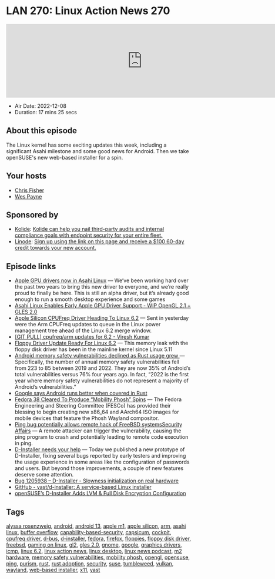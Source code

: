 # LAN 270: Linux Action News 270

<iframe src="https://player.fireside.fm/v2/DAcK9LdX+qArss2pX?theme=dark" width="740" height="200" frameborder="0" scrolling="no"></iframe>

* Air Date: 2022-12-08
* Duration: 17 mins 25 secs

## About this episode

The Linux kernel has some exciting updates this week, including a significant Asahi milestone and some good news for Android. Then we take openSUSE's new web-based installer for a spin.

## Your hosts
* [Chris Fisher](https://linuxactionnews.com/hosts/chris)
* [Wes Payne](https://linuxactionnews.com/hosts/wes)

## Sponsored by

  * [Kolide](https://l.kolide.co/3klbWzr): [Kolide can help you nail third-party audits and internal compliance goals with endpoint security for your entire fleet. ](https://l.kolide.co/3klbWzr)
  * [Linode](http://linode.com/lan): [Sign up using the link on this page and receive a $100 60-day credit towards your new account. ](http://linode.com/lan)



## Episode links

  * [Apple GPU drivers now in Asahi Linux](https://rosenzweig.io/blog/asahi-gpu-part-7.html "Apple GPU drivers now in Asahi Linux") — We’ve been working hard over the past two years to bring this new driver to everyone, and we’re really proud to finally be here. This is still an alpha driver, but it’s already good enough to run a smooth desktop experience and some games
  * [Asahi Linux Enables Early Apple GPU Driver Support - WIP OpenGL 2.1 + GLES 2.0](https://www.phoronix.com/news/Asahi-Linux-Enables-Apple-GPU "Asahi Linux Enables Early Apple GPU Driver Support - WIP OpenGL 2.1 + GLES 2.0")
  * [Apple Silicon CPUFreq Driver Heading To Linux 6.2](https://www.phoronix.com/news/Apple-Silicon-CPUFreq-Linux-6.2 "Apple Silicon CPUFreq Driver Heading To Linux 6.2") — Sent in yesterday were the Arm CPUFreq updates to queue in the Linux power management tree ahead of the Linux 6.2 merge window. 
  * [[GIT PULL] cpufreq/arm updates for 6.2 - Viresh Kumar](https://lore.kernel.org/linux-pm/20221205235341.bs7v3nr5bnhllteu@vireshk-i7/ "\[GIT PULL\] cpufreq/arm updates for 6.2 - Viresh Kumar")
  * [Floppy Driver Update Ready For Linux 6.2](https://www.phoronix.com/news/Linux-6.2-Floppy "Floppy Driver Update Ready For Linux 6.2") — This memory leak with the floppy disk driver has been in the mainline kernel since Linux 5.11 
  * [Android memory safety vulnerabilities declined as Rust usage grew ](https://9to5google.com/2022/12/01/android-memory-safety-rust/ "Android memory safety vulnerabilities declined as Rust usage grew ") — Specifically, the number of annual memory safety vulnerabilities fell from 223 to 85 between 2019 and 2022. They are now 35% of Android’s total vulnerabilities versus 76% four years ago. In fact, “2022 is the first year where memory safety vulnerabilities do not represent a majority of Android’s vulnerabilities.”
  * [Google says Android runs better when covered in Rust](https://www.theregister.com/2022/12/02/android_google_rust/ "Google says Android runs better when covered in Rust")
  * [Fedora 38 Cleared To Produce “Mobility Phosh” Spins](https://www.phoronix.com/news/Fedora-Mobility-Phosh-Approved "Fedora 38 Cleared To Produce “Mobility Phosh” Spins") — The Fedora Engineering and Steering Committee (FESCo) has provided their blessing to begin creating new x86_64 and AArch64 ISO images for mobile devices that feature the Phosh Wayland compositor. 
  * [Ping bug potentially allows remote hack of FreeBSD systemsSecurity Affairs](https://securityaffairs.co/wordpress/139300/hacking/cve-2022-23093-freebsd-systems-flaw.html "Ping bug potentially allows remote hack of FreeBSD systemsSecurity Affairs") — A remote attacker can trigger the vulnerability, causing the ping program to crash and potentially leading to remote code execution in ping. 
  * [D-Installer needs your help](https://yast.opensuse.org/blog/2022-12-05/d-installer-needs-you "D-Installer needs your help") — Today we published a new prototype of D-Installer, fixing several bugs reported by early testers and improving the usage experience in some areas like the configuration of passwords and users. But beyond those improvements, a couple of new features deserve some attention.
  * [Bug 1205938 – D-Installer - Slowness initialization on real hardware](https://bugzilla.suse.com/show_bug.cgi?id=1205938 "Bug 1205938 – D-Installer - Slowness initialization on real hardware")
  * [GitHub - yast/d-installer: A service-based Linux installer](https://github.com/yast/d-installer#live-iso-image "GitHub - yast/d-installer: A service-based Linux installer")
  * [openSUSE’s D-Installer Adds LVM & Full Disk Encryption Configuration](https://www.phoronix.com/news/New-D-Installer-Prototype "openSUSE’s D-Installer Adds LVM & Full Disk Encryption Configuration")



## Tags

[alyssa rosenzweig](https://linuxactionnews.com/tags/alyssa%20rosenzweig), [android](https://linuxactionnews.com/tags/android), [android 13](https://linuxactionnews.com/tags/android%2013), [apple m1](https://linuxactionnews.com/tags/apple%20m1), [apple silicon](https://linuxactionnews.com/tags/apple%20silicon), [arm](https://linuxactionnews.com/tags/arm), [asahi linux](https://linuxactionnews.com/tags/asahi%20linux), [buffer overflow](https://linuxactionnews.com/tags/buffer%20overflow), [capability-based-security](https://linuxactionnews.com/tags/capability-based-security), [capsicum](https://linuxactionnews.com/tags/capsicum), [cockpit](https://linuxactionnews.com/tags/cockpit), [cpufreq driver](https://linuxactionnews.com/tags/cpufreq%20driver), [d-bus](https://linuxactionnews.com/tags/d-bus), [d-installer](https://linuxactionnews.com/tags/d-installer), [fedora](https://linuxactionnews.com/tags/fedora), [firefox](https://linuxactionnews.com/tags/firefox), [floppies](https://linuxactionnews.com/tags/floppies), [floppy disk driver](https://linuxactionnews.com/tags/floppy%20disk%20driver), [freebsd](https://linuxactionnews.com/tags/freebsd), [gaming on linux](https://linuxactionnews.com/tags/gaming%20on%20linux), [gl2](https://linuxactionnews.com/tags/gl2), [gles 2.0](https://linuxactionnews.com/tags/gles%202.0), [gnome](https://linuxactionnews.com/tags/gnome), [google](https://linuxactionnews.com/tags/google), [graphics drivers](https://linuxactionnews.com/tags/graphics%20drivers), [icmp](https://linuxactionnews.com/tags/icmp), [linux 6.2](https://linuxactionnews.com/tags/linux%206.2), [linux action news](https://linuxactionnews.com/tags/linux%20action%20news), [linux desktop](https://linuxactionnews.com/tags/linux%20desktop), [linux news podcast](https://linuxactionnews.com/tags/linux%20news%20podcast), [m2 hardware](https://linuxactionnews.com/tags/m2%20hardware), [memory safety vulnerabilities](https://linuxactionnews.com/tags/memory%20safety%20vulnerabilities), [mobility phosh](https://linuxactionnews.com/tags/mobility%20phosh), [opengl](https://linuxactionnews.com/tags/opengl), [opensuse](https://linuxactionnews.com/tags/opensuse), [ping](https://linuxactionnews.com/tags/ping), [purism](https://linuxactionnews.com/tags/purism), [rust](https://linuxactionnews.com/tags/rust), [rust adoption](https://linuxactionnews.com/tags/rust%20adoption), [security](https://linuxactionnews.com/tags/security), [suse](https://linuxactionnews.com/tags/suse), [tumbleweed](https://linuxactionnews.com/tags/tumbleweed), [vulkan](https://linuxactionnews.com/tags/vulkan), [wayland](https://linuxactionnews.com/tags/wayland), [web-based installer](https://linuxactionnews.com/tags/web-based%20installer), [x11](https://linuxactionnews.com/tags/x11), [yast](https://linuxactionnews.com/tags/yast)